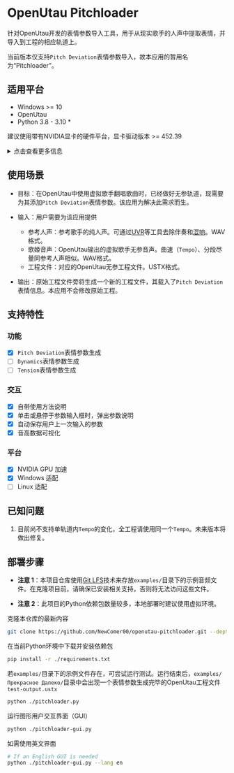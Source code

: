 # OpenUtau Pitchloader

针对OpenUtau开发的表情参数导入工具，用于从现实歌手的人声中提取表情，并导入到工程的相应轨道上。

当前版本仅支持`Pitch Deviation`表情参数导入，故本应用的暂用名为“Pitchloader”。


## 适用平台
- Windows >= 10
- OpenUtau
- Python 3.8 - 3.10 *

建议使用带有NVIDIA显卡的硬件平台，显卡驱动版本 >= 452.39

<details>
  <summary>点击查看更多信息</summary>

\* 音高提取器[CREPE](https://github.com/marl/crepe)依赖于TensorFlow框架**。而在Windows平台下，最后一个支持GPU加速的TensorFlow版本为2.10，且[PyPI](https://pypi.org/project/tensorflow/2.10.1/#files)只提供有限版本的`whl`支持

\** 未来考虑使用基于Pytorch的[PESTO](https://github.com/SonyCSLParis/pesto)代替CREPE

</details>

## 使用场景
- 目标：在OpenUtau中使用虚拟歌手翻唱歌曲时，已经做好无参轨道，现需要为其添加`Pitch Deviation`表情参数。该应用为解决此需求而生。

- 输入：用户需要为该应用提供
    - 参考人声：参考歌手的纯人声。可通过[UVR](https://github.com/Anjok07/ultimatevocalremovergui)等工具去除伴奏和[混响](https://github.com/Anjok07/ultimatevocalremovergui/issues/469#issuecomment-1507664943)。WAV格式。
    - 歌姬音声：OpenUtau输出的虚拟歌手无参音声。曲速（`Tempo`）、分段尽量同参考人声相似。WAV格式。
    - 工程文件：对应的OpenUtau无参工程文件。USTX格式。

- 输出：原始工程文件旁将生成一个新的工程文件，其载入了`Pitch Deviation`表情信息。本应用不会修改原始工程。

## 支持特性
### 功能
- [x] `Pitch Deviation`表情参数生成
- [ ] `Dynamics`表情参数生成
- [ ] `Tension`表情参数生成

### 交互
- [x] 自带使用方法说明
- [x] 单击或悬停于参数输入框时，弹出参数说明
- [x] 自动保存用户上一次输入的参数
- [x] 音高数据可视化

### 平台
- [x] NVIDIA GPU 加速
- [x] Windows 适配
- [ ] Linux 适配

## 已知问题
1. 目前尚不支持单轨道内`Tempo`的变化，全工程请使用同一个`Tempo`。未来版本将做出修复。

## 部署步骤
- **注意 1**：本项目仓库使用[Git LFS](https://git-lfs.com/)技术来存放`examples/`目录下的示例音频文件。在克隆项目前，请确保已安装相关支持，否则将无法访问这些文件。

- **注意 2**：此项目的Python依赖包数量较多，本地部署时建议使用虚拟环境。

克隆本仓库的最新内容
```sh
git clone https://github.com/NewComer00/openutau-pitchloader.git --depth 1
```

在当前Python环境中下载并安装依赖包
```sh
pip install -r ./requirements.txt
```

若`examples/`目录下的示例文件存在，可尝试运行测试。运行结束后，`examples/Прекрасное Далеко/`目录中会出现一个表情参数生成完毕的OpenUtau工程文件`test-output.ustx`
```sh
python ./pitchloader.py
```

运行图形用户交互界面（GUI）
```sh
python ./pitchloader-gui.py
```

如需使用英文界面
```sh
# If an English GUI is needed
python ./pitchloader-gui.py --lang en
```